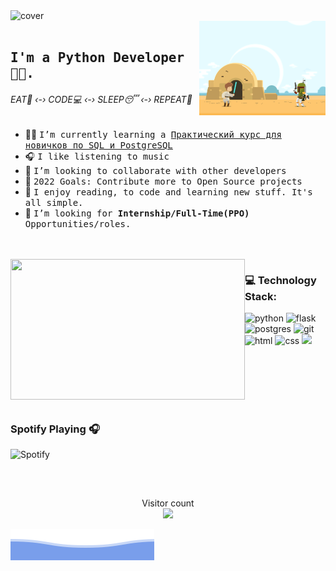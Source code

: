 <img src="https://user-images.githubusercontent.com/49686277/109705521-4e6b1300-7bb1-11eb-8380-48681240721a.png" alt="cover" />


<div>
<img align="right" src="https://github.com/amandewatnitrr/amandewatnitrr/blob/main/terminal.gif" width="40%"/>
  <br>
	
## <samp> I'm a Python Developer👨‍💻. </samp></h4></p>
###### EAT🥣 ‹-› CODE💻 ‹-› SLEEP😴 ‹-› REPEAT🔁  

- 🧙‍♂️ <samp>I’m currently learning a [Практический курс для новичков по SQL и PostgreSQL][udemy]
- 🎧 <samp><samp><samp>I like listening to music
- 🔎 <samp><samp>I’m looking to collaborate with other developers
- 🏁 <samp>2022 Goals: Contribute more to Open Source projects
- 💯 <samp>I enjoy reading, to code and learning new stuff. It's all simple.
- 💼 <samp>I’m looking for **Internship/Full-Time(PPO)** Opportunities/roles.


<br>
<br>

<img align="left" src="https://www.mygo.ge/uploads/blog/1584023795.jpg" height='225' width='375'/> 


### 💻 Technology Stack:

![python](https://img.shields.io/badge/python%20-%2314354C.svg?&style=for-the-badge&logo=python&logoColor=white)
![flask](https://img.shields.io/badge/Flask-000000.svg?&style=for-the-badge&logo=flask&logoColor=white)
![postgres](https://img.shields.io/badge/postgres-%23316192.svg?&style=for-the-badge&logo=postgresql&logoColor=white)
![git](https://img.shields.io/badge/git%20-%23F05033.svg?&style=for-the-badge&logo=git&logoColor=white) 
![html](https://img.shields.io/badge/html%20-%23E34F26.svg?&style=for-the-badge&logo=html5&logoColor=white)
![css](https://img.shields.io/badge/css%20-%231572B6.svg?&style=for-the-badge&logo=css3&logoColor=white) 
![](https://camo.githubusercontent.com/b13ed67c809178963ce9d538175b02649800772be1ce0cb02da5879e5614e236/68747470733a2f2f696d672e736869656c64732e696f2f62616467652f426f6f7473747261702d3536334437433f7374796c653d666f722d7468652d6261646765266c6f676f3d626f6f747374726170266c6f676f436f6c6f723d7768697465)
<br> 
<br> 
 



<br>
<br>
<br>
<br>
	
<!-- Spotify -->
### Spotify Playing 🎧

![Spotify](https://spotify-recently-played-readme.vercel.app/api?user=lyc5820s2tgyaacnm646qlk8h)

<br>  

##
<p align="center"> 
  Visitor count<br>
  <img src="https://profile-counter.glitch.me/lenargasimov/count.svg" />
</p>
  
![](https://github.com/amandewatnitrr/amandewatnitrr/blob/main/imgs/bottom_header.svg)




[udemy]: https://www.udemy.com/course/bestpostgres/
[twitter]: https://twitter.com/lenargasimov/
[linkedin]: https://www.linkedin.com/in/lenargasimov/
[yahoo]: mailto:lenargasimov@yahoo.com
[buymeacoffee]: https://www.buymeacoffee.com/lenargasimov
[spotify]: https://open.spotify.com/playlist/3dFTeqPpqOTZ8nxqvKd6O2?si=dc4be5da32ed4c65
